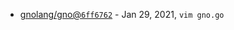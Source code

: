 - [gnolang/gno@`6ff6762`](https://github.com/gnolang/gno/commit/6ff6762d663bc577531c44e259a1ffa132b49b44) - Jan 29, 2021, `vim gno.go`
